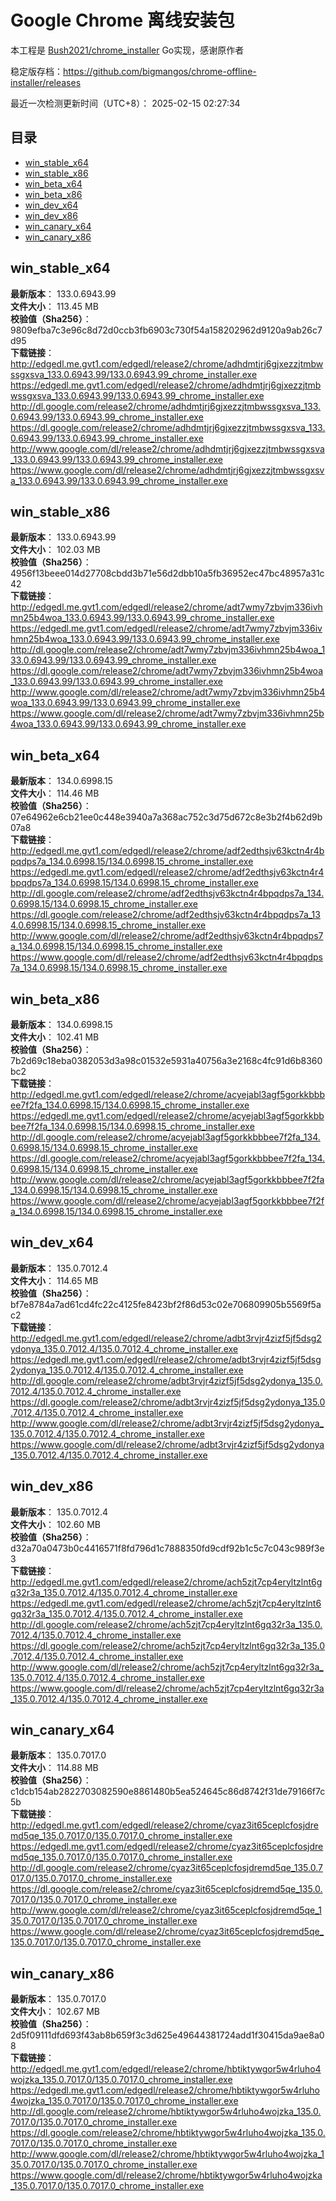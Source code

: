 # Google Chrome 离线安装包
本工程是 [Bush2021/chrome_installer](https://github.com/Bush2021/chrome_installer) Go实现，感谢原作者

稳定版存档：<https://github.com/bigmangos/chrome-offline-installer/releases>

最近一次检测更新时间（UTC+8）：
2025-02-15 02:27:34

## 目录
* [win_stable_x64](https://github.com/bigmangos/chrome-offline-installer?tab=readme-ov-file#win_stable_x64)
* [win_stable_x86](https://github.com/bigmangos/chrome-offline-installer?tab=readme-ov-file#win_stable_x86)
* [win_beta_x64](https://github.com/bigmangos/chrome-offline-installer?tab=readme-ov-file#win_beta_x64)
* [win_beta_x86](https://github.com/bigmangos/chrome-offline-installer?tab=readme-ov-file#win_beta_x86)
* [win_dev_x64](https://github.com/bigmangos/chrome-offline-installer?tab=readme-ov-file#win_dev_x64)
* [win_dev_x86](https://github.com/bigmangos/chrome-offline-installer?tab=readme-ov-file#win_dev_x86)
* [win_canary_x64](https://github.com/bigmangos/chrome-offline-installer?tab=readme-ov-file#win_canary_x64)
* [win_canary_x86](https://github.com/bigmangos/chrome-offline-installer?tab=readme-ov-file#win_canary_x86)

## win_stable_x64
**最新版本**： 133.0.6943.99  
**文件大小**： 113.45 MB  
**校验值（Sha256）**： 9809efba7c3e96c8d72d0ccb3fb6903c730f54a158202962d9120a9ab26c7d95  
**下载链接**：
http://edgedl.me.gvt1.com/edgedl/release2/chrome/adhdmtjrj6gjxezzjtmbwssgxsva_133.0.6943.99/133.0.6943.99_chrome_installer.exe
https://edgedl.me.gvt1.com/edgedl/release2/chrome/adhdmtjrj6gjxezzjtmbwssgxsva_133.0.6943.99/133.0.6943.99_chrome_installer.exe
http://dl.google.com/release2/chrome/adhdmtjrj6gjxezzjtmbwssgxsva_133.0.6943.99/133.0.6943.99_chrome_installer.exe
https://dl.google.com/release2/chrome/adhdmtjrj6gjxezzjtmbwssgxsva_133.0.6943.99/133.0.6943.99_chrome_installer.exe
http://www.google.com/dl/release2/chrome/adhdmtjrj6gjxezzjtmbwssgxsva_133.0.6943.99/133.0.6943.99_chrome_installer.exe
https://www.google.com/dl/release2/chrome/adhdmtjrj6gjxezzjtmbwssgxsva_133.0.6943.99/133.0.6943.99_chrome_installer.exe
## win_stable_x86
**最新版本**： 133.0.6943.99  
**文件大小**： 102.03 MB  
**校验值（Sha256）**： 4956f13beee014d27708cbdd3b71e56d2dbb10a5fb36952ec47bc48957a31c42  
**下载链接**：
http://edgedl.me.gvt1.com/edgedl/release2/chrome/adt7wmy7zbvjm336ivhmn25b4woa_133.0.6943.99/133.0.6943.99_chrome_installer.exe
https://edgedl.me.gvt1.com/edgedl/release2/chrome/adt7wmy7zbvjm336ivhmn25b4woa_133.0.6943.99/133.0.6943.99_chrome_installer.exe
http://dl.google.com/release2/chrome/adt7wmy7zbvjm336ivhmn25b4woa_133.0.6943.99/133.0.6943.99_chrome_installer.exe
https://dl.google.com/release2/chrome/adt7wmy7zbvjm336ivhmn25b4woa_133.0.6943.99/133.0.6943.99_chrome_installer.exe
http://www.google.com/dl/release2/chrome/adt7wmy7zbvjm336ivhmn25b4woa_133.0.6943.99/133.0.6943.99_chrome_installer.exe
https://www.google.com/dl/release2/chrome/adt7wmy7zbvjm336ivhmn25b4woa_133.0.6943.99/133.0.6943.99_chrome_installer.exe
## win_beta_x64
**最新版本**： 134.0.6998.15  
**文件大小**： 114.46 MB  
**校验值（Sha256）**： 07e64962e6cb21ee0c448e3940a7a368ac752c3d75d672c8e3b2f4b62d9b07a8  
**下载链接**：
http://edgedl.me.gvt1.com/edgedl/release2/chrome/adf2edthsjv63kctn4r4bpqdps7a_134.0.6998.15/134.0.6998.15_chrome_installer.exe
https://edgedl.me.gvt1.com/edgedl/release2/chrome/adf2edthsjv63kctn4r4bpqdps7a_134.0.6998.15/134.0.6998.15_chrome_installer.exe
http://dl.google.com/release2/chrome/adf2edthsjv63kctn4r4bpqdps7a_134.0.6998.15/134.0.6998.15_chrome_installer.exe
https://dl.google.com/release2/chrome/adf2edthsjv63kctn4r4bpqdps7a_134.0.6998.15/134.0.6998.15_chrome_installer.exe
http://www.google.com/dl/release2/chrome/adf2edthsjv63kctn4r4bpqdps7a_134.0.6998.15/134.0.6998.15_chrome_installer.exe
https://www.google.com/dl/release2/chrome/adf2edthsjv63kctn4r4bpqdps7a_134.0.6998.15/134.0.6998.15_chrome_installer.exe
## win_beta_x86
**最新版本**： 134.0.6998.15  
**文件大小**： 102.41 MB  
**校验值（Sha256）**： 7b2d69c18eba0382053d3a98c01532e5931a40756a3e2168c4fc91d6b8360bc2  
**下载链接**：
http://edgedl.me.gvt1.com/edgedl/release2/chrome/acyejabl3agf5gorkkbbbee7f2fa_134.0.6998.15/134.0.6998.15_chrome_installer.exe
https://edgedl.me.gvt1.com/edgedl/release2/chrome/acyejabl3agf5gorkkbbbee7f2fa_134.0.6998.15/134.0.6998.15_chrome_installer.exe
http://dl.google.com/release2/chrome/acyejabl3agf5gorkkbbbee7f2fa_134.0.6998.15/134.0.6998.15_chrome_installer.exe
https://dl.google.com/release2/chrome/acyejabl3agf5gorkkbbbee7f2fa_134.0.6998.15/134.0.6998.15_chrome_installer.exe
http://www.google.com/dl/release2/chrome/acyejabl3agf5gorkkbbbee7f2fa_134.0.6998.15/134.0.6998.15_chrome_installer.exe
https://www.google.com/dl/release2/chrome/acyejabl3agf5gorkkbbbee7f2fa_134.0.6998.15/134.0.6998.15_chrome_installer.exe
## win_dev_x64
**最新版本**： 135.0.7012.4  
**文件大小**： 114.65 MB  
**校验值（Sha256）**： bf7e8784a7ad61cd4fc22c4125fe8423bf2f86d53c02e706809905b5569f5ac2  
**下载链接**：
http://edgedl.me.gvt1.com/edgedl/release2/chrome/adbt3rvjr4zizf5jf5dsg2ydonya_135.0.7012.4/135.0.7012.4_chrome_installer.exe
https://edgedl.me.gvt1.com/edgedl/release2/chrome/adbt3rvjr4zizf5jf5dsg2ydonya_135.0.7012.4/135.0.7012.4_chrome_installer.exe
http://dl.google.com/release2/chrome/adbt3rvjr4zizf5jf5dsg2ydonya_135.0.7012.4/135.0.7012.4_chrome_installer.exe
https://dl.google.com/release2/chrome/adbt3rvjr4zizf5jf5dsg2ydonya_135.0.7012.4/135.0.7012.4_chrome_installer.exe
http://www.google.com/dl/release2/chrome/adbt3rvjr4zizf5jf5dsg2ydonya_135.0.7012.4/135.0.7012.4_chrome_installer.exe
https://www.google.com/dl/release2/chrome/adbt3rvjr4zizf5jf5dsg2ydonya_135.0.7012.4/135.0.7012.4_chrome_installer.exe
## win_dev_x86
**最新版本**： 135.0.7012.4  
**文件大小**： 102.60 MB  
**校验值（Sha256）**： d32a70a0473b0c4416571f8fd796d1c7888350fd9cdf92b1c5c7c043c989f3e3  
**下载链接**：
http://edgedl.me.gvt1.com/edgedl/release2/chrome/ach5zjt7cp4eryltzlnt6gq32r3a_135.0.7012.4/135.0.7012.4_chrome_installer.exe
https://edgedl.me.gvt1.com/edgedl/release2/chrome/ach5zjt7cp4eryltzlnt6gq32r3a_135.0.7012.4/135.0.7012.4_chrome_installer.exe
http://dl.google.com/release2/chrome/ach5zjt7cp4eryltzlnt6gq32r3a_135.0.7012.4/135.0.7012.4_chrome_installer.exe
https://dl.google.com/release2/chrome/ach5zjt7cp4eryltzlnt6gq32r3a_135.0.7012.4/135.0.7012.4_chrome_installer.exe
http://www.google.com/dl/release2/chrome/ach5zjt7cp4eryltzlnt6gq32r3a_135.0.7012.4/135.0.7012.4_chrome_installer.exe
https://www.google.com/dl/release2/chrome/ach5zjt7cp4eryltzlnt6gq32r3a_135.0.7012.4/135.0.7012.4_chrome_installer.exe
## win_canary_x64
**最新版本**： 135.0.7017.0  
**文件大小**： 114.88 MB  
**校验值（Sha256）**： c1dcb154ab2822703082590e8861480b5ea524645c86d8742f31de79166f7c5b  
**下载链接**：
http://edgedl.me.gvt1.com/edgedl/release2/chrome/cyaz3it65ceplcfosjdremd5qe_135.0.7017.0/135.0.7017.0_chrome_installer.exe
https://edgedl.me.gvt1.com/edgedl/release2/chrome/cyaz3it65ceplcfosjdremd5qe_135.0.7017.0/135.0.7017.0_chrome_installer.exe
http://dl.google.com/release2/chrome/cyaz3it65ceplcfosjdremd5qe_135.0.7017.0/135.0.7017.0_chrome_installer.exe
https://dl.google.com/release2/chrome/cyaz3it65ceplcfosjdremd5qe_135.0.7017.0/135.0.7017.0_chrome_installer.exe
http://www.google.com/dl/release2/chrome/cyaz3it65ceplcfosjdremd5qe_135.0.7017.0/135.0.7017.0_chrome_installer.exe
https://www.google.com/dl/release2/chrome/cyaz3it65ceplcfosjdremd5qe_135.0.7017.0/135.0.7017.0_chrome_installer.exe
## win_canary_x86
**最新版本**： 135.0.7017.0  
**文件大小**： 102.67 MB  
**校验值（Sha256）**： 2d5f09111dfd693f43ab8b659f3c3d625e49644381724add1f30415da9ae8a08  
**下载链接**：
http://edgedl.me.gvt1.com/edgedl/release2/chrome/hbtiktywgor5w4rluho4wojzka_135.0.7017.0/135.0.7017.0_chrome_installer.exe
https://edgedl.me.gvt1.com/edgedl/release2/chrome/hbtiktywgor5w4rluho4wojzka_135.0.7017.0/135.0.7017.0_chrome_installer.exe
http://dl.google.com/release2/chrome/hbtiktywgor5w4rluho4wojzka_135.0.7017.0/135.0.7017.0_chrome_installer.exe
https://dl.google.com/release2/chrome/hbtiktywgor5w4rluho4wojzka_135.0.7017.0/135.0.7017.0_chrome_installer.exe
http://www.google.com/dl/release2/chrome/hbtiktywgor5w4rluho4wojzka_135.0.7017.0/135.0.7017.0_chrome_installer.exe
https://www.google.com/dl/release2/chrome/hbtiktywgor5w4rluho4wojzka_135.0.7017.0/135.0.7017.0_chrome_installer.exe
